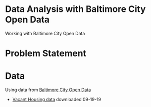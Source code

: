 # Data Analysis with Baltimore City Open Data
Working with Baltimore City Open Data

# Problem Statement

# Data
Using data from [Baltimore City Open Data](https://data.baltimorecity.gov/)
- [Vacant Housing data](https://data.baltimorecity.gov/Housing-Development/Vacant-Buildings/qqcv-ihn5/data) downloaded 09-19-19 
